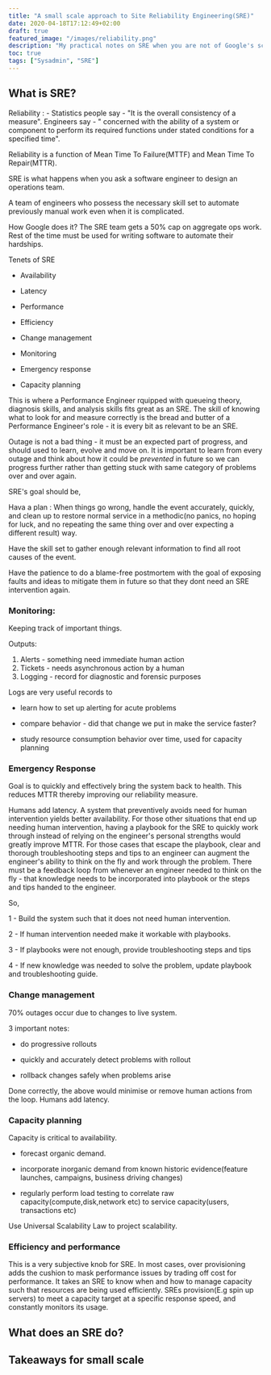 ```yaml
---
title: "A small scale approach to Site Reliability Engineering(SRE)"
date: 2020-04-18T17:12:49+02:00
draft: true
featured_image: "/images/reliability.png"
description: "My practical notes on SRE when you are not of Google's scale."
toc: true
tags: ["Sysadmin", "SRE"]
---
```


## What is SRE?

Reliability : - Statistics people say - "It is the overall consistency of a measure". Engineers say - " concerned with the ability of a system or component to perform its required functions under stated conditions for a specified time". 

Reliability is a function of Mean Time To Failure(MTTF) and Mean Time To Repair(MTTR). 

SRE is what happens when you ask a software engineer to design an operations team. 

A team of engineers who possess the necessary skill set to automate previously manual work even when it is complicated. 

How Google does it? 
The SRE team gets a 50% cap on aggregate ops work. Rest of the time must be used for writing software to automate their hardships.

Tenets of SRE 

* Availability

* Latency

* Performance

* Efficiency

* Change management

* Monitoring

* Emergency response

* Capacity planning


This is where a Performance Engineer rquipped with queueing theory, diagnosis skills, and analysis skills fits great as an SRE. The skill of knowing what to look for and measure correctly is the bread and butter of a Performance Engineer's role - it is every bit as relevant to be an SRE. 

Outage is not a bad thing - it must be an expected part of progress, and should used to learn, evolve and move on. It is important to learn from every outage and think about how it could be _prevented_ in future so we can progress further rather than getting stuck with same category of problems over and over again. 



SRE's goal should be,

Hava a plan : 
When things go wrong, handle the event accurately, quickly, and clean up to restore normal service in a methodic(no panics, no hoping for luck, and no repeating the same thing over and over expecting a different result) way.

Have the skill set to gather enough relevant information to find all root causes of the event.

Have the patience to do a blame-free postmortem with the goal of exposing faults and ideas to mitigate them in future so that they dont need an SRE intervention again. 

### Monitoring:

Keeping track of important things.

Outputs:
1. Alerts - something need immediate human action
2. Tickets - needs asynchronous action by a human
3. Logging - record for diagnostic and forensic purposes

Logs are very useful records to 

* learn how to set up alerting for acute problems

* compare behavior - did that change we put in make the service faster? 

* study resource consumption behavior over time, used for capacity planning 

### Emergency Response

Goal is to quickly and effectively bring the system back to health. This reduces MTTR thereby improving our reliability measure.

Humans add latency. A system that preventively avoids need for human intervention yields better availability. For those other situations that end up needing human intervention, having a playbook for the SRE to quickly work through instead of relying on the engineer's personal strengths would greatly improve MTTR. For those cases that escape the playbook, clear and thorough troubleshooting steps and tips to an engineer can augment the engineer's ability to think on the fly and work through the problem. There must be a feedback loop from whenever an engineer needed to think on the fly - that knowledge needs to be incorporated into playbook or the steps and tips handed to the engineer.

So, 

1 - Build the system such that it does not need human intervention.

2 - If human intervention needed make it workable with playbooks.

3 - If playbooks were not enough, provide troubleshooting steps and tips

4 - If new knowledge was needed to solve the problem, update playbook and troubleshooting guide.

### Change management
70% outages occur due to changes to live system.

3 important notes:

* do progressive rollouts

* quickly and accurately detect problems with rollout

* rollback changes safely when problems arise

Done correctly, the above would minimise or remove human actions from the loop. Humans add latency.

### Capacity planning

Capacity is critical to availability. 

* forecast organic demand.

* incorporate inorganic demand from known historic evidence(feature launches, campaigns, business driving changes)

* regularly perform load testing to correlate raw capacity(compute,disk,network etc) to service capacity(users, transactions etc)

Use Universal Scalability Law to project scalability. 

### Efficiency and performance
This is a very subjective knob for SRE. In most cases, over provisioning adds the cushion to mask performance issues by trading off cost for performance. It takes an SRE to know when and how to manage capacity such that resources are being used efficiently. SREs provision(E.g spin up servers) to meet a capacity target at a specific response speed, and constantly monitors its usage. 


## What does an SRE do?

## Takeaways for small scale


